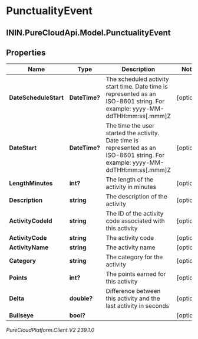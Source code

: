 # PunctualityEvent

## ININ.PureCloudApi.Model.PunctualityEvent

## Properties

|Name | Type | Description | Notes|
|------------ | ------------- | ------------- | -------------|
| **DateScheduleStart** | **DateTime?** | The scheduled activity start time. Date time is represented as an ISO-8601 string. For example: yyyy-MM-ddTHH:mm:ss[.mmm]Z | [optional] |
| **DateStart** | **DateTime?** | The time the user started the activity. Date time is represented as an ISO-8601 string. For example: yyyy-MM-ddTHH:mm:ss[.mmm]Z | [optional] |
| **LengthMinutes** | **int?** | The length of the activity in minutes | [optional] |
| **Description** | **string** | The description of the activity | [optional] |
| **ActivityCodeId** | **string** | The ID of the activity code associated with this activity | [optional] |
| **ActivityCode** | **string** | The activity code | [optional] |
| **ActivityName** | **string** | The activity name | [optional] |
| **Category** | **string** | The category for the activity | [optional] |
| **Points** | **int?** | The points earned for this activity | [optional] |
| **Delta** | **double?** | Difference between this activity and the last activity in seconds | [optional] |
| **Bullseye** | **bool?** |  | [optional] |



_PureCloudPlatform.Client.V2 239.1.0_
